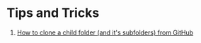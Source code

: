 # Tips and Tricks

1. [How to clone a child folder (and it's subfolders) from GitHub](./clone-child-folder-github.md)